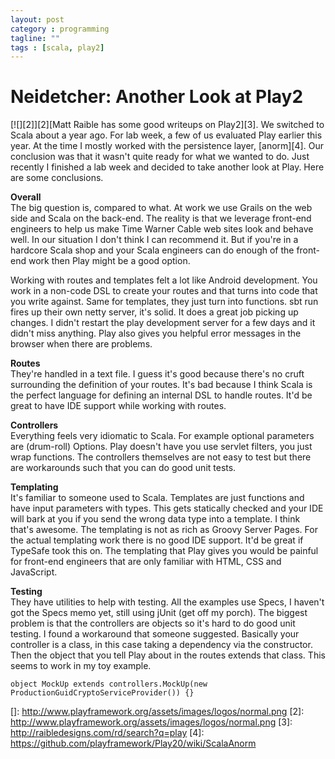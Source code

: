 ```yaml
---
layout: post
category : programming
tagline: ""
tags : [scala, play2]
---
```


# Neidetcher: Another Look at Play2

[![][2]][2][Matt Raible has some good writeups on Play2][3].  We switched to Scala about a year ago.  For lab week, a few of us evaluated Play earlier this year.  At the time I mostly worked with the persistence layer, [anorm][4].  Our conclusion was that it wasn't quite ready for what we wanted to do. 
Just recently I finished a lab week and decided to take another look at Play.  Here are some conclusions.

**Overall**  
The big question is, compared to what.  At work we use Grails on the web side and Scala on the back-end.  The reality is that we leverage front-end engineers to help us make Time Warner Cable web sites look and behave well.  In our situation I don't think I can recommend it.  But if you're in a hardcore Scala shop and your Scala engineers can do enough of the front-end work then Play might be a good option.

Working with routes and templates felt a lot like Android development.  You work in a non-code DSL to create your routes and that turns into code that you write against.  Same for templates, they just turn into functions.  sbt run fires up their own netty server, it's solid.  It does a great job picking up changes. I didn't restart the play development server for a few days and it didn't miss anything.  Play also gives you helpful error messages in the browser when there are problems.

**Routes**  
They're handled in a text file.  I guess it's good because there's no cruft surrounding the definition of your routes.  It's bad because I think Scala is the perfect language for defining an internal DSL to handle routes.  It'd be great to have IDE support while working with routes.

**Controllers**  
Everything feels very idiomatic to Scala.  For example optional parameters are (drum-roll) Options.  Play doesn't have you use servlet filters, you just wrap functions.  The controllers themselves are not easy to test but there are workarounds such that you can do good unit tests.

**Templating**  
It's familiar to someone used to Scala.  Templates are just functions and have input parameters with types.  This gets statically checked and your IDE will bark at you if you send the wrong data type into a template.  I think that's awesome.  The templating is not as rich as Groovy Server Pages.  For the actual templating work there is no good IDE support.  It'd be great if TypeSafe took this on.  The templating that Play gives you would be painful for front-end engineers that are only familiar with HTML, CSS and JavaScript.

**Testing**  
They have utilities to help with testing.  All the examples use Specs, I haven't got the Specs memo yet, still using jUnit (get off my porch).  The biggest problem is that the controllers are objects so it's hard to do good unit testing.  I found a workaround that someone suggested.  Basically your controller is a class, in this case taking a dependency via the constructor.  Then the object that you tell Play about in the routes extends that class.  This seems to work in my toy example.

    
    object MockUp extends controllers.MockUp(new ProductionGuidCryptoServiceProvider()) {}

 []: http://www.playframework.org/assets/images/logos/normal.png
 [2]: http://www.playframework.org/assets/images/logos/normal.png
 [3]: http://raibledesigns.com/rd/search?q=play
 [4]: https://github.com/playframework/Play20/wiki/ScalaAnorm  
